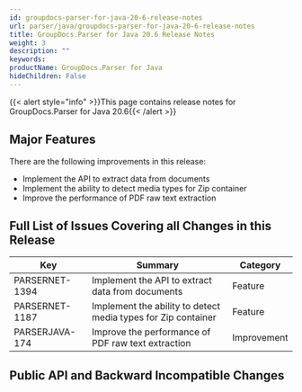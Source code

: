 ```yaml
---
id: groupdocs-parser-for-java-20-6-release-notes
url: parser/java/groupdocs-parser-for-java-20-6-release-notes
title: GroupDocs.Parser for Java 20.6 Release Notes
weight: 3
description: ""
keywords: 
productName: GroupDocs.Parser for Java
hideChildren: False
---
```

{{< alert style="info" >}}This page contains release notes for GroupDocs.Parser for Java 20.6{{< /alert >}}

## Major Features

There are the following improvements in this release:

*   Implement the API to extract data from documents
*   Implement the ability to detect media types for Zip container
*   Improve the performance of PDF raw text extraction

## Full List of Issues Covering all Changes in this Release

| Key | Summary | Category |
| --- | --- | --- |
| PARSERNET-1394 | Implement the API to extract data from documents | Feature |
| PARSERNET-1187 | Implement the ability to detect media types for Zip container | Feature |
| PARSERJAVA-174 | Improve the performance of PDF raw text extraction | Improvement |

## Public API and Backward Incompatible Changes

